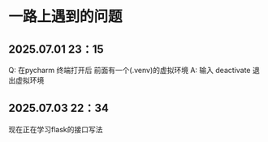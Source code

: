 # 一路上遇到的问题

## 2025.07.01 23：15
Q: 在pycharm 终端打开后 前面有一个(.venv)的虚拟环境
A: 输入 deactivate 退出虚拟环境


## 2025.07.03 22：34
现在正在学习flask的接口写法